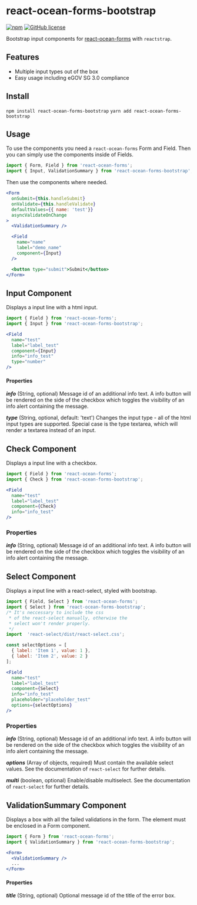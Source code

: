 # react-ocean-forms-bootstrap
[![npm](https://img.shields.io/npm/v/react-ocean-forms-bootstrap.svg)](https://www.npmjs.com/package/react-ocean-forms-bootstrap)
[![GitHub license](https://img.shields.io/github/license/environment-agency-austria/react-ocean-forms-bootstrap.svg)](https://github.com/environment-agency-austria/react-ocean-forms-bootstrap/blob/master/LICENSE)

Bootstrap input components for [react-ocean-forms](https://github.com/environment-agency-austria/react-ocean-forms) with `reactstrap`.

## Features
* Multiple input types out of the box
* Easy usage including eGOV SG 3.0 compliance

## Install
```npm install react-ocean-forms-bootstrap```
```yarn add react-ocean-forms-bootstrap```

## Usage
To use the components you need a `react-ocean-forms` Form and Field. Then you can simply
use the components inside of Fields.

```js
import { Form, Field } from 'react-ocean-forms';
import { Input, ValidationSummary } from 'react-ocean-forms-bootstrap';
```

Then use the components where needed.

```jsx
<Form
  onSubmit={this.handleSubmit}
  onValidate={this.handleValidate}
  defaultValues={{ name: 'test'}}
  asyncValidateOnChange
>
  <ValidationSummary />

  <Field
    name="name"
    label="demo_name"
    component={Input}
  />

  <button type="submit">Submit</button>
</Form>
```

## Input Component
Displays a input line with a html input.

```jsx
import { Field } from 'react-ocean-forms';
import { Input } from 'react-ocean-forms-bootstrap';

<Field
  name="test"
  label="label_test"
  component={Input}
  info="info_test"
  type="number"
/>
```

#### Properties
***info*** (String, optional)
Message id of an additional info text. A info button will be rendered on the side of the checkbox which toggles the visibility of an info alert containing the message.

***type*** (String, optional, default: 'text')
Changes the input type - all of the html input types are supported. Special case is the type textarea, which will render a textarea instead of an input.

## Check Component
Displays a input line with a checkbox.

```jsx
import { Field } from 'react-ocean-forms';
import { Check } from 'react-ocean-forms-bootstrap';

<Field
  name="test"
  label="label_test"
  component={Check}
  info="info_test"
/>
```

### Properties
***info*** (String, optional)
Message id of an additional info text. A info button will be rendered on the side of the checkbox which toggles the visibility of an info alert containing the message.

## Select Component
Displays a input line with a react-select, styled with bootstrap.

```jsx
import { Field, Select } from 'react-ocean-forms';
import { Select } from 'react-ocean-forms-bootstrap';
/* It's neccessary to include the css
 * of the react-select manually, otherwise the
 * select won't render properly.
 */
import  'react-select/dist/react-select.css';

const selectOptions = [
  { label: 'Item 1', value: 1 },
  { label: 'Item 2', value: 2 }
];

<Field
  name="test"
  label="label_test"
  component={Select}
  info="info_test"
  placeholder="placeholder_test"
  options={selectOptions}
/>
```

### Properties
***info*** (String, optional)
Message id of an additional info text. A info button will be rendered on the side of the checkbox which toggles the visibility of an info alert containing the message.

***options*** (Array of objects, required)
Must contain the available select values. See the documentation of `react-select` for further details.

***multi*** (boolean, optional)
Enable/disable multiselect. See the documentation of `react-select` for further details.

## ValidationSummary Component
Displays a box with all the failed validations in the form. The element must be enclosed in a Form component.

```jsx
import { Form } from 'react-ocean-forms';
import { ValidationSummary } from 'react-ocean-forms-bootstrap';

<Form>
  <ValidationSummary />
  ...
</Form>
```

#### Properties
***title*** (String, optional)
Optional message id of the title of the error box.

